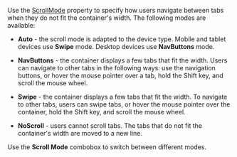 Use the [ScrollMode](https://docs.devexpress.com/Blazor/DevExpress.Blazor.DxTabs.ScrollMode) property to specify how users navigate between tabs when they do not fit the container's width. The following modes are available:



* **Auto** - the scroll mode is adapted to the device type. Mobile and tablet devices use **Swipe** mode. Desktop devices use **NavButtons** mode.



* **NavButtons** - the container displays a few tabs that fit the width. Users can navigate to other tabs in the following ways: use the navigation buttons, or hover the mouse pointer over a tab, hold the Shift key, and scroll the mouse wheel.



* **Swipe** - the container displays a few tabs that fit the width. To navigate to other tabs, users can swipe tabs, or hover the mouse pointer over the container, hold the Shift key, and scroll the mouse wheel.



* **NoScroll** - users cannot scroll tabs. The tabs that do not fit the container's width are moved to a new line.



Use the **Scroll Mode** combobox to switch between different modes.
